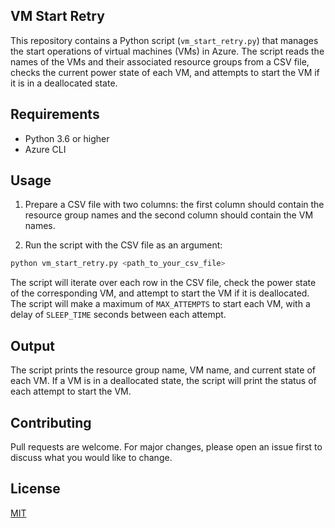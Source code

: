 ## VM Start Retry

This repository contains a Python script (`vm_start_retry.py`) that manages the start operations of virtual machines (VMs) in Azure. The script reads the names of the VMs and their associated resource groups from a CSV file, checks the current power state of each VM, and attempts to start the VM if it is in a deallocated state.

## Requirements

- Python 3.6 or higher
- Azure CLI

## Usage

1. Prepare a CSV file with two columns: the first column should contain the resource group names and the second column should contain the VM names.

2. Run the script with the CSV file as an argument:

```bash
python vm_start_retry.py <path_to_your_csv_file>
```

The script will iterate over each row in the CSV file, check the power state of the corresponding VM, and attempt to start the VM if it is deallocated. The script will make a maximum of `MAX_ATTEMPTS` to start each VM, with a delay of `SLEEP_TIME` seconds between each attempt.

## Output

The script prints the resource group name, VM name, and current state of each VM. If a VM is in a deallocated state, the script will print the status of each attempt to start the VM.

## Contributing

Pull requests are welcome. For major changes, please open an issue first to discuss what you would like to change.

## License

[MIT](https://choosealicense.com/licenses/mit/)